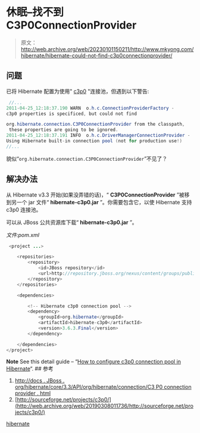 # 休眠–找不到 C3P0ConnectionProvider

> 原文：<http://web.archive.org/web/20230101150211/http://www.mkyong.com/hibernate/hibernate-could-not-find-c3p0connectionprovider/>

## 问题

已将 Hibernate 配置为使用" [c3p0](http://web.archive.org/web/20190308011736/http://sourceforge.net/projects/c3p0/) "连接池，但遇到以下警告:

```java
 //...
2011-04-25_12:18:37.190 WARN  o.h.c.ConnectionProviderFactory - 
c3p0 properties is specificed, but could not find 

org.hibernate.connection.C3P0ConnectionProvider from the classpath,
 these properties are going to be ignored.
2011-04-25_12:18:37.191 INFO  o.h.c.DriverManagerConnectionProvider - 
Using Hibernate built-in connection pool (not for production use!)
//... 
```

貌似“`org.hibernate.connection.C3P0ConnectionProvider`”不见了？

 ## 解决办法

从 Hibernate v3.3 开始(如果没弄错的话)，“ **C3P0ConnectionProvider** ”被移到另一个 jar 文件“ **hibernate-c3p0.jar** ”。你需要包含它，以使 Hibernate 支持 c3p0 连接池。

可以从 JBoss 公共资源库下载“ **hibernate-c3p0.jar** ”。

*文件:pom.xml*

```java
 <project ...>

	<repositories>
		<repository>
			<id>JBoss repository</id>
			<url>http://repository.jboss.org/nexus/content/groups/public/</url>
		</repository>
	</repositories>

	<dependencies>

		<!-- Hibernate c3p0 connection pool -->
		<dependency>
			<groupId>org.hibernate</groupId>
			<artifactId>hibernate-c3p0</artifactId>
			<version>3.6.3.Final</version>
		</dependency>

	</dependencies>
</project> 
```

**Note**
See this detail guide – “[How to configure c3p0 connection pool in Hibernate](http://web.archive.org/web/20190308011736/http://www.mkyong.com/hibernate/how-to-configure-the-c3p0-connection-pool-in-hibernate/)“. ## 参考

1.  [http://docs . JBoss . org/hibernate/core/3.3/API/org/hibernate/connection/C3 P0 connection provider . html](http://web.archive.org/web/20190308011736/http://docs.jboss.org/hibernate/core/3.3/api/org/hibernate/connection/C3P0ConnectionProvider.html)
2.  [http://sourceforge.net/projects/c3p0/](http://web.archive.org/web/20190308011736/http://sourceforge.net/projects/c3p0/)

[hibernate](http://web.archive.org/web/20190308011736/http://www.mkyong.com/tag/hibernate/)







